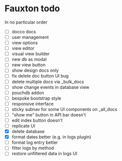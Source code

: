 # Fauxton todo
In no particular order

- [ ] docco docs
- [ ] user management
- [ ] view options
- [ ] view editor
- [ ] visual view builder
- [ ] new db as modal
- [ ] new view button
- [ ] show design docs only
- [ ] fix delete doc button UI bug
- [ ] delete multiple docs via _bulk_docs
- [ ] show change events in database view
- [ ] pouchdb addon
- [ ] bespoke bootstrap style
- [ ] responsive interface
- [ ] sticky subnav for some UI components on _all_docs
- [ ] "show me" button in API bar doesn't
- [ ] edit index button doesn't
- [ ] replicate UI
- [x] delete database
- [x] format dates better (e.g. in logs plugin)
- [ ] format log entry better
- [ ] filter logs by method
- [ ] restore unfiltered data in logs UI
